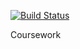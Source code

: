 [![Build Status](https://travis-ci.org/dbesaeva/course_work.svg?branch=master)](https://travis-ci.org/dbesaeva/course_work)

Coursework
